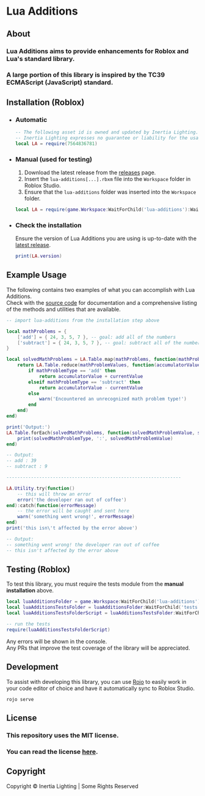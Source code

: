# Lua Additions

## About

### Lua Additions aims to provide enhancements for Roblox and Lua's standard library.

### A large portion of this library is inspired by the TC39 ECMAScript (JavaScript) standard.

## Installation (Roblox)

- ### Automatic
    ```lua
    -- The following asset id is owned and updated by Inertia Lighting.
    -- Inertia Lighting expresses no guarantee or liability for the usage of this asset id.
    local LA = require(7564836781)
    ```

- ### Manual (used for testing)
    1. Download the latest release from the [releases](https://github.com/Inertia-Lighting/lua-additions/releases) page.
    2. Insert the `lua-additions[...].rbxm` file into the `Workspace` folder in Roblox Studio.
    3. Ensure that the `lua-additions` folder was inserted into the `Workspace` folder.
    ```lua
    local LA = require(game.Workspace:WaitForChild('lua-additions'):WaitForChild('MainModule'))
    ```

- ### Check the installation
    Ensure the version of Lua Additions you are using is up-to-date with the [latest release](https://github.com/Inertia-Lighting/lua-additions/releases).
    ```lua
    print(LA.version)
    ```

## Example Usage

The following contains two examples of what you can accomplish with Lua Additions.  
Check with the [source code](./src) for documentation and a comprehensive listing of the methods and utilities that are available.
```lua
-- import lua-additions from the installation step above

local mathProblems = {
    ['add'] = { 24, 3, 5, 7 }, -- goal: add all of the numbers
    ['subtract'] = { 24, 3, 5, 7 }, -- goal: subtract all of the numbers
}

local solvedMathProblems = LA.Table.map(mathProblems, function(mathProblemValues, mathProblemType)
    return LA.Table.reduce(mathProblemValues, function(accumulatorValue, currentValue)
        if mathProblemType == 'add' then
            return accumulatorValue + currentValue
        elseif mathProblemType == 'subtract' then
            return accumulatorValue - currentValue
        else
            warn('Encountered an unrecognized math problem type!')
        end
    end)
end)

print('Output:')
LA.Table.forEach(solvedMathProblems, function(solvedMathProblemValue, solvedMathProblemType)
    print(solvedMathProblemType, ':', solvedMathProblemValue)
end)

-- Output:
-- add : 39
-- subtract : 9

----------------------------------------------------------------

LA.Utility.try(function()
    -- this will throw an error
    error('the developer ran out of coffee')
end):catch(function(errorMessage)
    -- the error will be caught and sent here
    warn('something went wrong!', errorMessage)
end)
print('this isn\'t affected by the error above')

-- Output:
-- something went wrong! the developer ran out of coffee
-- this isn't affected by the error above
```

## Testing (Roblox)

To test this library, you must require the tests module from the **manual installation** above.
```lua
local luaAdditionsFolder = game.Workspace:WaitForChild('lua-additions')
local luaAdditionsTestsFolder = luaAdditionsFolder:WaitForChild('tests')
local luaAdditionsTestsFolderScript = luaAdditionsTestsFolder:WaitForChild('MainModule')

-- run the tests
require(luaAdditionsTestsFolderScript)
```
Any errors will be shown in the console.  
Any PRs that improve the test coverage of the library will be appreciated.

## Development

To assist with developing this library, you can use [Rojo](https://rojo.space/) to easily work in your code editor of choice and have it automatically sync to Roblox Studio.
```
rojo serve
```

## License

### This repository uses the MIT license.

### You can read the license [here](./LICENSE.md).

## Copyright

Copyright &copy; Inertia Lighting | Some Rights Reserved
